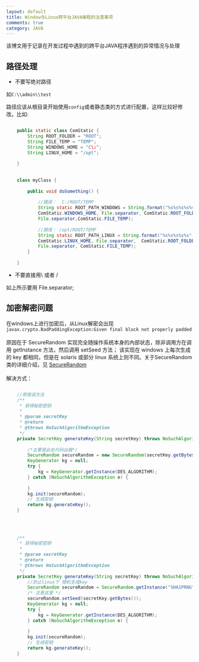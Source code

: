 ```yaml
---
layout: default
title: Window与Linux跨平台JAVA编程的注意事项
comments: true
category: JAVA
---
```



该博文用于记录在开发过程中遇到的跨平台JAVA程序遇到的异常情况与处理

## 路径处理

* 不要写绝对路径

如`C:\\admin\\test`<br>

路径应该从根目录开始使用`config`或者静态类的方式进行配置，这样比较好修改。比如:

```java

	public static class ComStatic {
		String ROOT_FOLDER = "ROOT";
		String FILE_TEMP = "TEMP";
		String WINDOWS_HOME = "C\:";
		String LINUX_HOME = "/opt";
		
	}
	
	
	class myClass {
	
		public void doSomething() {
		
			//路径：  C:/ROOT/TEMP
			String static ROOT_PATH_WINDOWS = String.format("%s%s%s%s%s",
			ComStatic.WINDOWS_HOME, File.separator, ComStatic.ROOT_FOLDER,
			File.separator,ComStatic.FILE_TEMP);
			
			//路径： /opt/ROOT/TEMP
			String static ROOT_PATH_LINUX = String.format("%s%s%s%s%s", 
			ComStatic.LINUX_HOME, File.separator,  ComStatic.ROOT_FOLDER,
			File.separator, ComStatic.FILE_TEMP);
		}
	
	}

```

* 不要直接用\\ 或者 /

如上所示要用 File.separator;

## 加密解密问题

在windows上进行加密后，从Linux解密会出现<br>
`javax.crypto.BadPaddingException:Given final block not properly padded`<br>
<br>
原因在于 SecureRandom 实现完全随操作系统本身的內部状态，除非调用方在调用 getInstance 方法，然后调用 setSeed 方法；
该实现在 windows 上每次生成的 key 都相同，但是在 solaris 或部分 linux 系统上则不同。关于SecureRandom类的详细介绍，见 <a href = "http://yangzb.iteye.com/blog/325264">SecureRandom</a>
<br><br>
解决方式：

```java

	//原错误方法
	/** 
     * 获得秘密密钥 
     *  
     * @param secretKey 
     * @return 
     * @throws NoSuchAlgorithmException  
     */  
    private SecretKey generateKey(String secretKey) throws NoSuchAlgorithmException{ 
    
    	/*主要是此处代码出錯*/  
        SecureRandom secureRandom = new SecureRandom(secretKey.getBytes());  
        KeyGenerator kg = null;  
        try {  
            kg = KeyGenerator.getInstance(DES_ALGORITHM);  
        } catch (NoSuchAlgorithmException e) {
        	  
        }  
        kg.init(secureRandom);  
        // 生成密钥  
        return kg.generateKey();  
    }  
	
	
	
	
	/** 
 	 * 获得秘密密钥 
   	 *  
	 * @param secretKey 
	 * @return 
	 * @throws NoSuchAlgorithmException  
	 */  
	private SecretKey generateKey(String secretKey) throws NoSuchAlgorithmException{  
	    //防止linux下 随机生成key  
	    SecureRandom secureRandom = SecureRandom.getInstance("SHA1PRNG");  
	    /* 注意这里 */
	    secureRandom.setSeed(secretKey.getBytes());  
	    KeyGenerator kg = null;  
	    try {  
	        kg = KeyGenerator.getInstance(DES_ALGORITHM);  
	    } catch (NoSuchAlgorithmException e) {  
	    
	    }  
	    kg.init(secureRandom);  
	    // 生成密钥  
	    return kg.generateKey();  
	}  

```



